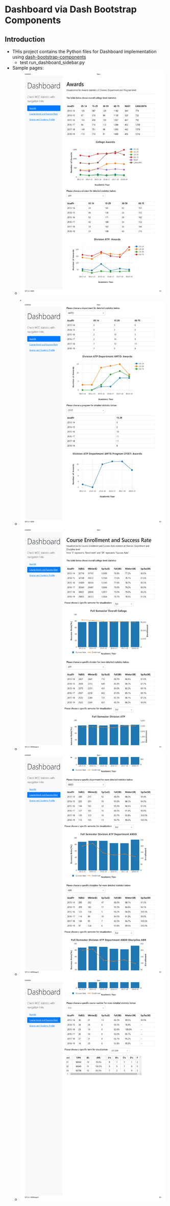 # Dashboard via Dash Bootstrap Components
## Introduction
* THis project contains the Python files for Dashboard implementation using [dash-bootstrap-components](https://dash-bootstrap-components.opensource.faculty.ai/)
  - test run_dashboard_sidebar.py
* Sample pages:
  - <img src="https://github.com/MengyaoHuang/Community-College-Research/blob/master/Dashboard/Dashboard%20DBC/Img/Awards_1.jpg" width="500" height="700">, 
  - <img src="https://github.com/MengyaoHuang/Community-College-Research/blob/master/Dashboard/Dashboard%20DBC/Img/Awards_2.jpg" width="500" height="700">
  - <img src="https://github.com/MengyaoHuang/Community-College-Research/blob/master/Dashboard/Dashboard%20DBC/Img/Courses_1.jpg" width="500" height="700">
  - <img src="https://github.com/MengyaoHuang/Community-College-Research/blob/master/Dashboard/Dashboard%20DBC/Img/Courses_2.jpg" width="500" height="700">
  - <img src="https://github.com/MengyaoHuang/Community-College-Research/blob/master/Dashboard/Dashboard%20DBC/Img/Courses_3.jpg" width="500" height="700">
